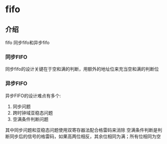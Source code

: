 # fifo

## 介绍

fifo
同步fifo和异步fifo

### 同步FIFO

同步fifo的设计关键在于空和满的判断，用额外的地址位来充当空和满的判断位

### 异步FIFO

异步FIFO的设计难点有多个:
1. 同步问题
2. 跨时钟域亚稳态问题
3. 空满条件判断问题

其中同步问题和亚稳态问题使用双寄存器法配合格雷码来消除
空满条件判断是判断同步后的信号的格雷码，如果高两位相反，其余位相同为满；所有位相同为空